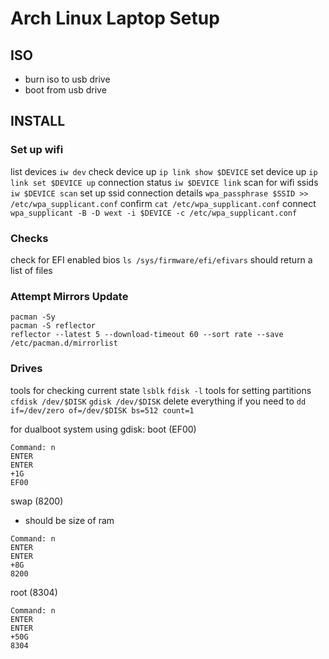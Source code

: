 # Arch Linux Laptop Setup

## ISO
- burn iso to usb drive
- boot from usb drive

## INSTALL

### Set up wifi
list devices
```iw dev```
check device up
```ip link show $DEVICE```
set device up
```ip link set $DEVICE up```
connection status
```iw $DEVICE link```
scan for wifi ssids
```iw $DEVICE scan```
set up ssid connection details
```wpa_passphrase $SSID >> /etc/wpa_supplicant.conf```
confirm
```cat /etc/wpa_supplicant.conf```
connect
```wpa_supplicant -B -D wext -i $DEVICE -c /etc/wpa_supplicant.conf```

### Checks
check for EFI enabled bios
```ls /sys/firmware/efi/efivars```
should return a list of files

### Attempt Mirrors Update
```
pacman -Sy
pacman -S reflector
reflector --latest 5 --download-timeout 60 --sort rate --save /etc/pacman.d/mirrorlist
```

### Drives
tools for checking current state
```lsblk```
```fdisk -l```
tools for setting partitions
```cfdisk /dev/$DISK```
```gdisk /dev/$DISK```
delete everything if you need to 
```dd if=/dev/zero of=/dev/$DISK bs=512 count=1```

for dualboot system using gdisk:
boot (EF00)
```
Command: n
ENTER
ENTER
+1G
EF00
```
swap (8200)
- should be size of ram
```
Command: n
ENTER
ENTER
+8G
8200
```
root (8304)
```
Command: n
ENTER
ENTER
+50G
8304
```
